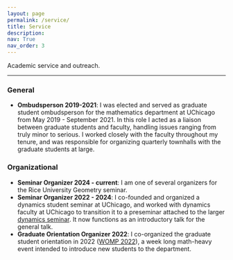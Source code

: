 ```yaml
---
layout: page
permalink: /service/
title: Service
description: 
nav: True
nav_order: 3
---
```


Academic service and outreach. 

---

### General
- **Ombudsperson 2019-2021**: I was elected and served as graduate student ombudsperson for the mathematics department at UChicago from May 2019 - September 2021. In this role I acted as a liaison between graduate students and faculty, handling issues ranging from truly minor to serious. I worked closely with the faculty throughout my tenure, and was responsible for organizing quarterly townhalls with the graduate students at large. 


### Organizational
- **Seminar Organizer 2024 - current**: I am one of several organizers for the Rice University Geometry seminar.
- **Seminar Organizer 2022 - 2024**: I co-founded and organized a dynamics student seminar at UChicago, and worked with dynamics faculty at UChicago to transition it to a preseminar attached to the larger [dynamics seminar](http://math.uchicago.edu/~dynamics/). It now functions as an introductory talk for the general talk. 
- **Graduate Orientation Organizer 2022**: I co-organized the graduate student orientation in 2022 ([WOMP 2022](http://math.uchicago.edu/~womp/2022/)), a week long math-heavy event intended to introduce new students to the department. 

